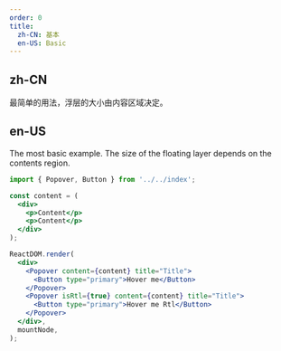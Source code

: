 ```yaml
---
order: 0
title:
  zh-CN: 基本
  en-US: Basic
---
```


## zh-CN

最简单的用法，浮层的大小由内容区域决定。

## en-US

The most basic example. The size of the floating layer depends on the contents region.

```jsx
import { Popover, Button } from '../../index';

const content = (
  <div>
    <p>Content</p>
    <p>Content</p>
  </div>
);

ReactDOM.render(
  <div>
    <Popover content={content} title="Title">
      <Button type="primary">Hover me</Button>
    </Popover>
    <Popover isRtl={true} content={content} title="Title">
      <Button type="primary">Hover me Rtl</Button>
    </Popover>
  </div>,
  mountNode,
);
```

<style>
p {
  margin: 0;
}
</style>
